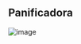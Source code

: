 ## Panificadora
![image](https://github.com/DiogoRodriguees/PROJETOS_COMPUTACAO_FISICA/assets/92277603/44335adf-0141-4bb1-acfa-5a6bbdd41406)

